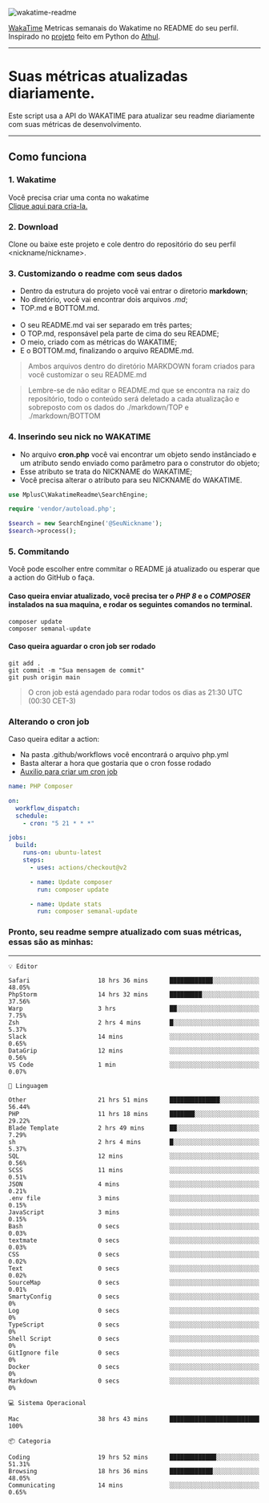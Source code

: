 ![wakatime-readme](https://socialify.git.ci/bymatheus/wakatime-readme/image?description=1&descriptionEditable=M%C3%A9tricas%20semanais%20do%20Wakatime%20no%20seu%20README%20de%20perfil.&font=KoHo&forks=1&language=1&owner=1&pattern=Signal&stargazers=1&theme=Dark)

[WakaTime](https://wakatime.com) Metricas semanais do Wakatime no README do seu perfil. <br>
Inspirado no [projeto](https://github.com/athul/waka-readme) feito em Python do [Athul](https://github.com/athul).
___

# Suas métricas atualizadas diariamente.
Este script usa a API do WAKATIME para atualizar seu readme diariamente com suas métricas de desenvolvimento.

___

## Como funciona

### 1. Wakatime
Você precisa criar uma conta no wakatime <br>
[Clique aqui para cria-la.](https://wakatime.com) 

### 2. Download
Clone ou baixe este projeto e cole dentro do repositório do seu perfil <nickname/nickname>.

### 3. Customizando o readme com seus dados
- Dentro da estrutura do projeto você vai entrar o diretorio **markdown**;  
- No diretório, você vai encontrar dois arquivos *.md*;
- TOP.md e BOTTOM.md.
<br><br>
- O seu README.md vai ser separado em três partes; 
- O TOP.md, responsável pela parte de cima do seu README;
- O meio, criado com as métricas do WAKATIME;
- E o BOTTOM.md, finalizando o arquivo README.md.<br>

> Ambos arquivos dentro do diretório MARKDOWN foram criados para você customizar o seu README.md

> Lembre-se de não editar o README.md que se encontra na raiz do repositório, todo o conteúdo será deletado a cada atualização e sobreposto com os dados do ./markdown/TOP e ./markdown/BOTTOM

### 4. Inserindo seu nick no WAKATIME
- No arquivo **cron.php** você vai encontrar um objeto sendo instânciado e um atributo sendo enviado como parâmetro para o construtor do objeto;
- Esse atributo se trata do NICKNAME do WAKATIME;
- Você precisa alterar o atributo para seu NICKNAME do WAKATIME.

```php
use MplusC\WakatimeReadme\SearchEngine;

require 'vendor/autoload.php';

$search = new SearchEngine('@SeuNickname');
$search->process();
```

### 5. Commitando
Você pode escolher entre commitar o README já atualizado ou esperar que a action do GitHub o faça. <br>

#### Caso queira enviar atualizado, você precisa ter o *PHP 8* e o *COMPOSER* instalados na sua maquina, e rodar os seguintes comandos no terminal.
```composer
composer update
composer semanal-update 
```

#### Caso queira aguardar o cron job ser rodado 
```git 
git add .
git commit -m "Sua mensagem de commit"
git push origin main
```

>O cron job está agendado para rodar todos os dias as 21:30 UTC (00:30 CET-3) 

### Alterando o cron job
Caso queira editar a action:

- Na pasta .github/workflows você encontrará o arquivo php.yml
- Basta alterar a hora que gostaria que o cron fosse rodado
- [Auxilio para criar um cron job](https://crontab.guru)

```yml
name: PHP Composer

on:
  workflow_dispatch:
  schedule:
    - cron: "5 21 * * *"

jobs:
  build:
    runs-on: ubuntu-latest
    steps:
      - uses: actions/checkout@v2

      - name: Update composer
        run: composer update

      - name: Update stats
        run: composer semanal-update
```

### Pronto, seu readme sempre atualizado com suas métricas, essas são as minhas:

___
```text
💡 Editor

Safari                   18 hrs 36 mins      ████████████░░░░░░░░░░░░░     48.05%
PhpStorm                 14 hrs 32 mins      █████████░░░░░░░░░░░░░░░░     37.56%
Warp                     3 hrs               ██░░░░░░░░░░░░░░░░░░░░░░░      7.75%
Zsh                      2 hrs 4 mins        █░░░░░░░░░░░░░░░░░░░░░░░░      5.37%
Slack                    14 mins             ░░░░░░░░░░░░░░░░░░░░░░░░░      0.65%
DataGrip                 12 mins             ░░░░░░░░░░░░░░░░░░░░░░░░░      0.56%
VS Code                  1 min               ░░░░░░░░░░░░░░░░░░░░░░░░░      0.07%
```
```text
💬 Linguagem

Other                    21 hrs 51 mins      ██████████████░░░░░░░░░░░     56.44%
PHP                      11 hrs 18 mins      ███████░░░░░░░░░░░░░░░░░░     29.22%
Blade Template           2 hrs 49 mins       ██░░░░░░░░░░░░░░░░░░░░░░░      7.29%
sh                       2 hrs 4 mins        █░░░░░░░░░░░░░░░░░░░░░░░░      5.37%
SQL                      12 mins             ░░░░░░░░░░░░░░░░░░░░░░░░░      0.56%
SCSS                     11 mins             ░░░░░░░░░░░░░░░░░░░░░░░░░      0.51%
JSON                     4 mins              ░░░░░░░░░░░░░░░░░░░░░░░░░      0.21%
.env file                3 mins              ░░░░░░░░░░░░░░░░░░░░░░░░░      0.15%
JavaScript               3 mins              ░░░░░░░░░░░░░░░░░░░░░░░░░      0.15%
Bash                     0 secs              ░░░░░░░░░░░░░░░░░░░░░░░░░      0.03%
textmate                 0 secs              ░░░░░░░░░░░░░░░░░░░░░░░░░      0.03%
CSS                      0 secs              ░░░░░░░░░░░░░░░░░░░░░░░░░      0.02%
Text                     0 secs              ░░░░░░░░░░░░░░░░░░░░░░░░░      0.02%
SourceMap                0 secs              ░░░░░░░░░░░░░░░░░░░░░░░░░      0.01%
SmartyConfig             0 secs              ░░░░░░░░░░░░░░░░░░░░░░░░░         0%
Log                      0 secs              ░░░░░░░░░░░░░░░░░░░░░░░░░         0%
TypeScript               0 secs              ░░░░░░░░░░░░░░░░░░░░░░░░░         0%
Shell Script             0 secs              ░░░░░░░░░░░░░░░░░░░░░░░░░         0%
GitIgnore file           0 secs              ░░░░░░░░░░░░░░░░░░░░░░░░░         0%
Docker                   0 secs              ░░░░░░░░░░░░░░░░░░░░░░░░░         0%
Markdown                 0 secs              ░░░░░░░░░░░░░░░░░░░░░░░░░         0%
```
```text
💻 Sistema Operacional

Mac                      38 hrs 43 mins      █████████████████████████       100%
```
```text
📦 Categoria

Coding                   19 hrs 52 mins      █████████████░░░░░░░░░░░░     51.31%
Browsing                 18 hrs 36 mins      ████████████░░░░░░░░░░░░░     48.05%
Communicating            14 mins             ░░░░░░░░░░░░░░░░░░░░░░░░░      0.65%
```
